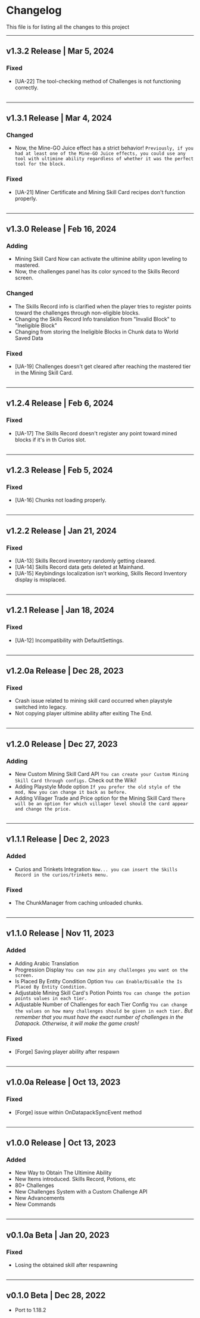 # Changelog
This file is for listing all the changes to this project
<hr>

## v1.3.2 Release | Mar 5, 2024
### Fixed
- [UA-22] The tool-checking method of Challenges is not functioning correctly.
  <br></br>
<hr>

## v1.3.1 Release | Mar 4, 2024
### Changed
- Now, the Mine-GO Juice effect has a strict behavior! `Previously, if you had at least one of the Mine-GO Juice effects, you could use any tool with ultimine ability regardless of whether it was the perfect tool for the block.`
### Fixed
- [UA-21] Miner Certificate and Mining Skill Card recipes don't function properly.
  <br></br>
<hr>

## v1.3.0 Release | Feb 16, 2024
### Adding
- Mining Skill Card Now can activate the ultimine ability upon leveling to mastered.
- Now, the challenges panel has its color synced to the Skills Record screen.
### Changed
- The Skills Record info is clarified when the player tries to register points toward the challenges through non-eligible blocks.
- Changing the Skills Record Info translation from "Invalid Block" to "Ineligible Block"
- Changing from storing the Ineligible Blocks in Chunk data to World Saved Data
### Fixed
- [UA-19] Challenges doesn't get cleared after reaching the mastered tier in the Mining Skill Card.
  <br></br>
<hr>

## v1.2.4 Release | Feb 6, 2024
### Fixed
- [UA-17] The Skills Record doesn't register any point toward mined blocks if it's in th Curios slot.
  <br></br>
<hr>

## v1.2.3 Release | Feb 5, 2024
### Fixed
- [UA-16] Chunks not loading properly.
  <br></br>
<hr>

## v1.2.2 Release | Jan 21, 2024
### Fixed
- [UA-13] Skills Record inventory randomly getting cleared.
- [UA-14] Skills Record data gets deleted at Mainhand.
- [UA-15] Keybindings localization isn't working, Skills Record Inventory display is misplaced.
  <br></br>
<hr>

## v1.2.1 Release | Jan 18, 2024
### Fixed
- [UA-12] Incompatibility with DefaultSettings.
  <br></br>
<hr>

## v1.2.0a Release | Dec 28, 2023
### Fixed
- Crash issue related to mining skill card occurred when playstyle switched into legacy.
- Not copying player ultimine ability after exiting The End.
  <br></br>
<hr>

## v1.2.0 Release | Dec 27, 2023
### Adding
- New Custom Mining Skill Card API `You can create your Custom Mining Skill Card through configs.` Check out the Wiki!
- Adding Playstyle Mode option `If you prefer the old style of the mod, Now you can change it back as before.`
- Adding Villager Trade and Price option for the Mining Skill Card `There will be an option for which villager level should the card appear and change the price.`
  <br></br>
<hr>

## v1.1.1 Release | Dec 2, 2023
### Added
- Curios and Trinkets Integration `Now... you can insert the Skills Record in the curios/trinkets menu.`
### Fixed
- The ChunkManager from caching unloaded chunks.
  <br></br>
<hr>

## v1.1.0 Release | Nov 11, 2023
### Added
- Adding Arabic Translation
- Progression Display `You can now pin any challenges you want on the screen.`
- Is Placed By Entity Condition Option `You can Enable/Disable the Is Placed By Entity Condition.`
- Adjustable Mining Skill Card's Potion Points `You can change the potion points values in each tier.`
- Adjustable Number of Challenges for each Tier Config `You can change the values on how many challenges should be given in each tier.`
  *But remember that you must have the exact number of challenges in the Datapack. Otherwise, it will make the game crash!*
### Fixed
- [Forge] Saving player ability after respawn
  <br></br>
<hr>

## v1.0.0a Release | Oct 13, 2023
### Fixed
- [Forge] issue within OnDatapackSyncEvent method
  <br></br>
<hr>

## v1.0.0 Release | Oct 13, 2023
### Added
- New Way to Obtain The Ultimine Ability
- New Items introduced. Skills Record, Potions, etc
- 80+ Challenges
- New Challenges System with a Custom Challenge API
- New Advancements
- New Commands
  <br></br>
<hr>

## v0.1.0a Beta | Jan 20, 2023
### Fixed
- Losing the obtained skill after respawning
  <br></br>
<hr>

## v0.1.0 Beta | Dec 28, 2022
- Port to 1.18.2